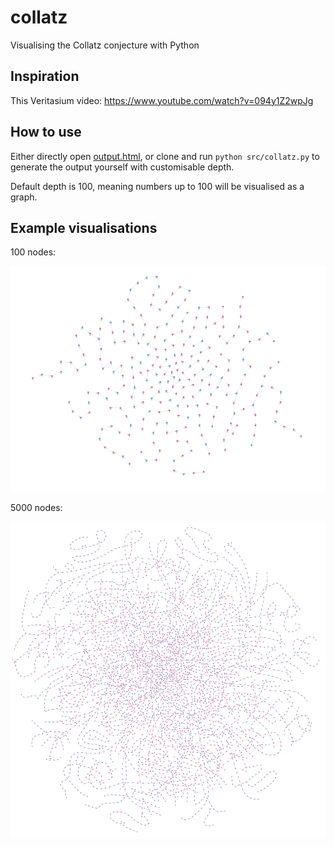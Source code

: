 # collatz
Visualising the Collatz conjecture with Python

## Inspiration

This Veritasium video: https://www.youtube.com/watch?v=094y1Z2wpJg

## How to use

Either directly open [output.html](https://htmlpreview.github.io/?https://raw.githubusercontent.com/patrickbrett/collatz/main/output.html), or clone and run `python src/collatz.py` to generate the output yourself with customisable depth.

Default depth is 100, meaning numbers up to 100 will be visualised as a graph.

## Example visualisations

100 nodes:

![100 Node visualisation](https://raw.githubusercontent.com/patrickbrett/collatz/main/100_nodes.png)

5000 nodes:

![5000 Node visualisation](https://raw.githubusercontent.com/patrickbrett/collatz/main/5000_nodes.png)
